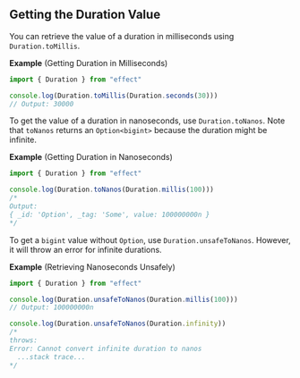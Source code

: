 ## Getting the Duration Value

You can retrieve the value of a duration in milliseconds using `Duration.toMillis`.

**Example** (Getting Duration in Milliseconds)

```ts twoslash
import { Duration } from "effect"

console.log(Duration.toMillis(Duration.seconds(30)))
// Output: 30000
```

To get the value of a duration in nanoseconds, use `Duration.toNanos`. Note that `toNanos` returns an `Option<bigint>` because the duration might be infinite.

**Example** (Getting Duration in Nanoseconds)

```ts twoslash
import { Duration } from "effect"

console.log(Duration.toNanos(Duration.millis(100)))
/*
Output:
{ _id: 'Option', _tag: 'Some', value: 100000000n }
*/
```

To get a `bigint` value without `Option`, use `Duration.unsafeToNanos`. However, it will throw an error for infinite durations.

**Example** (Retrieving Nanoseconds Unsafely)

```ts twoslash
import { Duration } from "effect"

console.log(Duration.unsafeToNanos(Duration.millis(100)))
// Output: 100000000n

console.log(Duration.unsafeToNanos(Duration.infinity))
/*
throws:
Error: Cannot convert infinite duration to nanos
  ...stack trace...
*/
```
